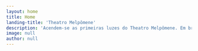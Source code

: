```yaml
---
layout: home
title: Home
landing-title: 'Theatro Melpômene'
description: 'Acendem-se as primeiras luzes do Theatro Melpômene. Em breve o teatro de ‘pau’ vai reviver suas memórias no território que herdou sua vocação, a partir de seus vestígios materiais e culturais.'
image: null
author: null
---
```


